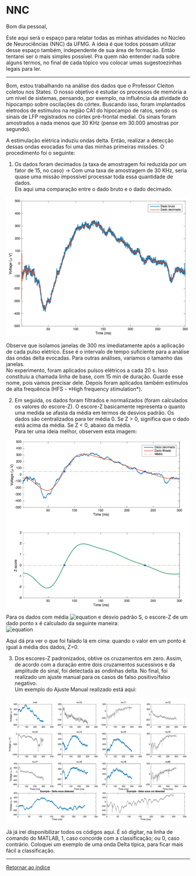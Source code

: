 
# NNC

Bom dia pessoal,

Este aqui será o espaço para relatar todas as minhas atividades no Núcleo de Neurociências (NNC) da UFMG. 
A ideia é que todos possam utilizar desse espaço também, independente de sua área de formação. Então tentarei ser o mais simples possível.
Pra quem não entender nada sobre alguns termos, no final de cada tópico vou colocar umas sugestoezinhas legais para ler. 

****

Bom, estou trabalhando na análise dos dados que o Professor Cleiton coletou nos States. 
O nosso objetivo é estudar os processos de memória a um nível de sistemas, pensando, por exemplo, na influência da atividade do hipocampo sobre oscilações do córtex. Buscando isso, foram implantados eletrodos de estímulos na região CA1 do hipocampo de ratos, sendo os sinais de LFP registrados no córtex pré-frontal medial. Os sinais foram amostrados a nada menos que 30 KHz (pense em 30.000 amostras por segundo).

A estimulação elétrica induziu ondas delta. Então, realizar a detecção dessas ondas evocadas foi uma das minhas primeiras missões. O procedimento foi o seguinte:

1. Os dados foram decimados (a taxa de amostragem foi reduzida por um fator de 15, no caso) -> Com uma taxa de amostragem de 30 KHz, seria quase uma missão impossível processar toda essa quantidade de dados. <br>Eis aqui uma comparação entre o dado bruto e o dado decimado.

<p align="center">
  <img src="https://github.com/giuliazc/Open-Lab-Book/blob/master/notes/imagens/DadoBruto_Decimado.png" width="550"/>
</p>

Observe que isolamos janelas de 300 ms imediatamente após a aplicação de cada pulso elétrico. Esse é o intervalo de tempo suficiente para a análise das ondas delta evocadas. Para outras análises, variamos o tamanho das janelas. <br>
No experimento, foram aplicados pulsos elétricos a cada 20 s. Isso constituiu a chamada linha de base, com 15 min de duração. Guarde esse nome, pois vamos precisar dele. Depois foram aplicados também estímulos de alta frequência (HFS - \*High frequency stimulation\*).

2. Em seguida, os dados foram filtrados e normalizados (foram calculados os valores do escore-Z). O escore-Z basicamente representa o quanto uma medida se afasta da média em termos de desvios padrão. Os dados são centralizados para ter média 0. Se Z > 0, significa que o dado está acima da média. Se Z < 0, abaixo da média.<br> 
Para ter uma ideia melhor, observem esta imagem:

<p align="center">
  <img src="https://github.com/giuliazc/Open-Lab-Book/blob/master/notes/imagens/ZScore.png" width="550"/>
</p>

Para os dados com média ![equation](http://latex.codecogs.com/gif.latex?\bar{X}) e desvio padrão S, o escore-Z de um dado ponto x é calculado da seguinte maneira: <br>
![equation](http://latex.codecogs.com/gif.latex?Z%3D%5Cfrac%7Bx-\bar{X}%7D%7BS%7D)

Aqui dá pra ver o que foi falado lá em cima: quando o valor em um ponto é igual à média dos dados, Z=0. 

3. Dos escores-Z padronizados, obtive os cruzamentos em zero. Assim, de acordo com a duração entre dois cruzamentos sucessivos e da amplitude do sinal, foi detectada as ondinhas delta. No final, foi realizado um ajuste manual para os casos de falso positivo/falso negativo. <br>Um exemplo do Ajuste Manual realizado está aqui:
<p align="center">
  <img src="https://github.com/giuliazc/Open-Lab-Book/blob/master/notes/imagens/AjusteManual.png" width="550"/>
</p>

Já já irei disponibilizar todos os códigos aqui. É só digitar, na linha de comando do MATLAB, 1, caso concorde com a classificação; ou 0, caso contrário. Coloquei um exemplo de uma onda Delta típica, para ficar mais fácil a classificação.

****

[Retornar ao índice ](https://github.com/giuliazc/Open-Lab-Book/blob/master/README.md)
